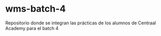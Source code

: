 # wms-batch-4
Repositorio donde se integran las prácticas de los alumnos de Centraal Academy para el batch 4
